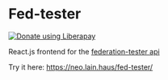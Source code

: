 # Fed-tester
<a href="https://liberapay.com/f0x/donate"><img alt="Donate using Liberapay" src="https://liberapay.com/assets/widgets/donate.svg"></a>  

React.js frontend for the [federation-tester api](https://github.com/matrix-org/matrix-federation-tester)

Try it here: https://neo.lain.haus/fed-tester/
